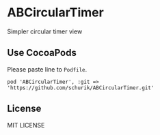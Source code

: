 # ABCircularTimer
Simpler circular timer view

## Use CocoaPods
Please paste line to `Podfile`.

```
pod 'ABCircularTimer', :git => 'https://github.com/schurik/ABCircularTimer.git'
```

## License
MIT LICENSE

